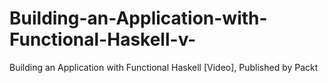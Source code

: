 # Building-an-Application-with-Functional-Haskell-v-
Building an Application with Functional Haskell [Video], Published by Packt
